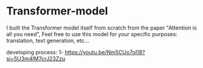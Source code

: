 # Transformer-model
I built the Transformer model itself from scratch from the paper "Attention is all you need", Feel free to use this model for your specific purposes: translation, text generation, etc...

developing process: 
1- https://youtu.be/Nm5CUo7ol18?si=5U3m4IM7crJ23Zzu
